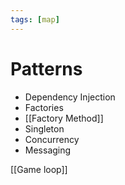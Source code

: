 ```yaml
---
tags: [map]
---
```


# Patterns

- Dependency Injection
- Factories
- [[Factory Method]]
- Singleton
- Concurrency
- Messaging


[[Game loop]]